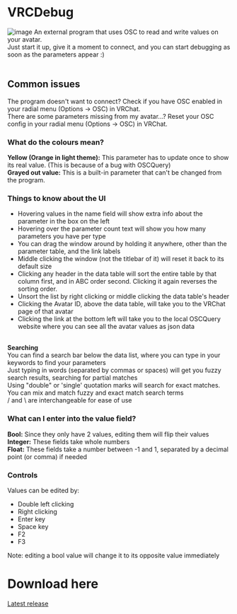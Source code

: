 # VRCDebug

![image](https://github.com/fkrisi11/VRCDebugPlus/assets/26310365/611f2fe7-2d85-450b-ae67-dadfd18be0f9)
An external program that uses OSC to read and write values on your avatar.<br>
Just start it up, give it a moment to connect, and you can start debugging as soon as the parameters appear :)
<br><br>

<h2>Common issues</h2>
The program doesn't want to connect? Check if you have OSC enabled in your radial menu (Options -> OSC) in VRChat.<br>
There are some parameters missing from my avatar...? Reset your OSC config in your radial menu (Options -> OSC) in VRChat.
<br>

<h3>What do the colours mean?</h3>
<b>Yellow (Orange in light theme):</b> This parameter has to update once to show its real value. (This is because of a bug with OSCQuery)<br>
<b>Grayed out value:</b> This is a built-in parameter that can't be changed from the program.
<br>
<h3>Things to know about the UI</h3>
<ul>
  <li>
    Hovering values in the name field will show extra info about the parameter in the box on the left
  </li>
  <li>
    Hovering over the parameter count text will show you how many parameters you have per type
  </li>
  <li>
    You can drag the window around by holding it anywhere, other than the parameter table, and the link labels
  </li>
  <li>
    Middle clicking the window (not the titlebar of it) will reset it back to its default size
  </li>
  <li>
    Clicking any header in the data table will sort the entire table by that column first, and in ABC order second. Clicking it again reverses the sorting order.
  </li>
  <li>
    Unsort the list by right clicking or middle clicking the data table's header
  </li>
  <li>
    Clicking the Avatar ID, above the data table, will take you to the VRChat page of that avatar
  </li>
  <li>
    Clicking the link at the bottom left will take you to the local OSCQuery website where you can see all the avatar values as json data
  </li>
</ul>
<br>
<b>Searching</b><br>
You can find a search bar below the data list, where you can type in your keywords to find your parameters<br>
Just typing in words (separated by commas or spaces) will get you fuzzy search results, searching for partial matches<br>
Using "double" or 'single' quotation marks will search for exact matches. You can mix and match fuzzy and exact match search terms<br>
/ and \ are interchangeable for ease of use

<br>
<h3>What can I enter into the value field?</h3>
<b>Bool:</b> Since they only have 2 values, editing them will flip their values<br>
<b>Integer:</b> These fields take whole numbers<br>
<b>Float:</b> These fields take a number between -1 and 1, separated by a decimal point (or comma) if needed
<br>
<h3>Controls</h3>
Values can be edited by:
<ul>
  <li>
    Double left clicking
  </li>
  <li>
    Right clicking
  </li>
  <li>
    Enter key
  </li>
  <li>
    Space key
  </li>
  <li>
    F2
  </li>
  <li>
    F3
  </li>
</ul>
Note: editing a bool value will change it to its opposite value immediately
<br>
<h1>Download here</h1>

[Latest release](https://github.com/fkrisi11/VRCDebugPlus/releases/latest)
